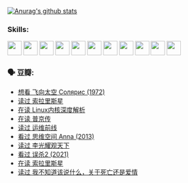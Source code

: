 
[![Anurag's github stats](https://github-readme-stats.vercel.app/api?username=w940853815)](https://github.com/anuraghazra/github-readme-stats)

### Skills:

<code><img height="32" src="https://cdn.jsdelivr.net/npm/simple-icons@v5/icons/python.svg"></code>
<code><img height="32" src="https://cdn.jsdelivr.net/npm/simple-icons@v5/icons/javascript.svg"></code>
<code><img height="32" src="https://cdn.jsdelivr.net/npm/simple-icons@v5/icons/django.svg"></code>
<code><img height="32" src="https://cdn.jsdelivr.net/npm/simple-icons@v5/icons/flask.svg"></code>
<code><img height="32" src="https://cdn.jsdelivr.net/npm/simple-icons@v5/icons/vuetify.svg"></code>
<code><img height="32" src="https://cdn.jsdelivr.net/npm/simple-icons@v5/icons/git.svg"></code>
<code><img height="32" src="https://cdn.jsdelivr.net/npm/simple-icons@v5/icons/docker.svg"></code>
<code><img height="32" src="https://cdn.jsdelivr.net/npm/simple-icons@v5/icons/postgresql.svg"></code>
<code><img height="32" src="https://cdn.jsdelivr.net/npm/simple-icons@v5/icons/elasticsearch.svg"></code>
<code><img height="32" src="https://cdn.jsdelivr.net/npm/simple-icons@v5/icons/macos.svg"></code>
<code><img height="32" src="https://cdn.jsdelivr.net/npm/simple-icons@v5/icons/linux.svg"></code>

### 🗣 豆瓣:

<!-- DOUBAN-ACTIVITIES:START -->
- [想看 飞向太空 Солярис‎ (1972)](https://www.douban.com/people/136069238/status/3792219567/?_i=46966356)
- [读过 索拉里斯星](https://www.douban.com/people/136069238/status/3792213928/?_i=46966356)
- [在读 Linux内核深度解析](https://www.douban.com/people/136069238/status/3790997133/?_i=46966356)
- [在读 普京传](https://www.douban.com/people/136069238/status/3786411478/?_i=46966356)
- [读过 运维前线](https://www.douban.com/people/136069238/status/3786410747/?_i=46966356)
- [看过 思维空间 Anna‎ (2013)](https://www.douban.com/people/136069238/status/3786092531/?_i=46966356)
- [读过 李光耀观天下](https://www.douban.com/people/136069238/status/3779830661/?_i=46966356)
- [看过 误杀2‎ (2021)](https://www.douban.com/people/136069238/status/3779360592/?_i=46966356)
- [在读 索拉里斯星](https://www.douban.com/people/136069238/status/3779002317/?_i=46966356)
- [读过 我不知道该说什么，关于死亡还是爱情](https://www.douban.com/people/136069238/status/3778409279/?_i=46966356)
<!-- DOUBAN-ACTIVITIES:END -->
<!--
**w940853815/w940853815** is a ✨ _special_ ✨ repository because its `README.md` (this file) appears on your GitHub profile.

Here are some ideas to get you started:

- 🔭 I’m currently working on ...
- 🌱 I’m currently learning ...
- 👯 I’m looking to collaborate on ...
- 🤔 I’m looking for help with ...
- 💬 Ask me about ...
- 📫 How to reach me: ...
- 😄 Pronouns: ...
- ⚡ Fun fact: ...
-->
